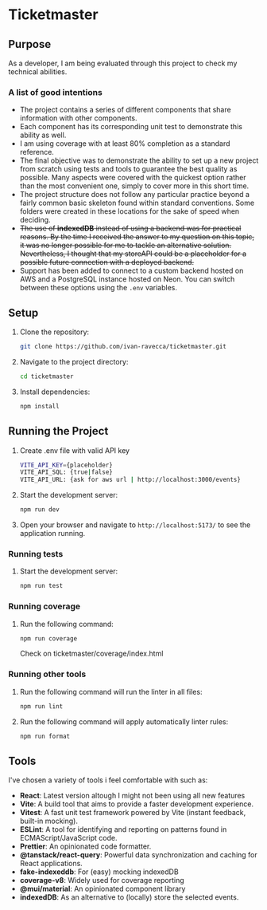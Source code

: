 # Ticketmaster

## Purpose

As a developer, I am being evaluated through this project to check my technical abilities.

### A list of good intentions

- The project contains a series of different components that share information with other components.
- Each component has its corresponding unit test to demonstrate this ability as well.
- I am using coverage with at least 80% completion as a standard reference.
- The final objective was to demonstrate the ability to set up a new project from scratch using tests and tools to guarantee the best quality as possible. Many aspects were covered with the quickest option rather than the most convenient one, simply to cover more in this short time.
- The project structure does not follow any particular practice beyond a fairly common basic skeleton found within standard conventions. Some folders were created in these locations for the sake of speed when deciding.
- ~~The use of **indexedDB** instead of using a backend was for practical reasons. By the time I received the answer to my question on this topic, it was no longer possible for me to tackle an alternative solution. Nevertheless, I thought that my storeAPI could be a placeholder for a possible future connection with a deployed backend.~~
- Support has been added to connect to a custom backend hosted on AWS and a PostgreSQL instance hosted on Neon. You can switch between these options using the `.env` variables.

## Setup

1. Clone the repository:
   ```sh
   git clone https://github.com/ivan-ravecca/ticketmaster.git
   ```
2. Navigate to the project directory:
   ```sh
   cd ticketmaster
   ```
3. Install dependencies:
   ```sh
   npm install
   ```

## Running the Project

1. Create .env file with valid API key

   ```sh
   VITE_API_KEY={placeholder}
   VITE_API_SQL: {true|false}
   VITE_API_URL: {ask for aws url | http://localhost:3000/events}
   ```

2. Start the development server:
   ```sh
   npm run dev
   ```
3. Open your browser and navigate to `http://localhost:5173/` to see the application running.

### Running tests

1. Start the development server:
   ```sh
   npm run test
   ```

### Running coverage

1. Run the following command:
   ```sh
   npm run coverage
   ```
   Check on ticketmaster/coverage/index.html

### Running other tools

1. Run the following command will run the linter in all files:

   ```sh
   npm run lint
   ```

2. Run the following command will apply automatically linter rules:
   ```sh
   npm run format
   ```

## Tools

I've chosen a variety of tools i feel comfortable with such as:

- **React**: Latest version altough I might not been using all new features
- **Vite**: A build tool that aims to provide a faster development experience.
- **Vitest**: A fast unit test framework powered by Vite (instant feedback, built-in mocking).
- **ESLint**: A tool for identifying and reporting on patterns found in ECMAScript/JavaScript code.
- **Prettier**: An opinionated code formatter.
- **@tanstack/react-query**: Powerful data synchronization and caching for React applications.
- **fake-indexeddb**: For (easy) mocking indexedDB
- **coverage-v8**: Widely used for coverage reporting
- **@mui/material**: An opinionated component library
- **indexedDB**: As an alternative to (locally) store the selected events.
